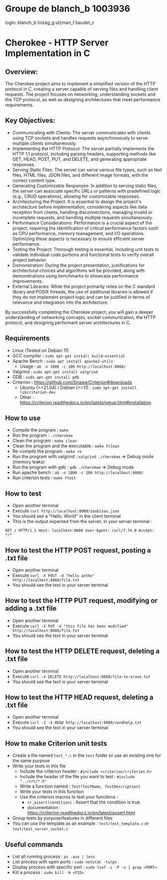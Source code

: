 # Groupe de blanch_b 1003936
login: blanch_b loizag_g utzman_f baudet_c

# Cherokee - HTTP Server Implementation in C

## Overview:
The Cherokee project aims to implement a simplified version of the HTTP protocol in C, creating a server capable of serving files and handling client requests. The project focuses on networking, understanding sockets and the TCP protocol, as well as designing architectures that meet performance requirements.

## Key Objectives:

- Communicating with Clients: The server communicates with clients using TCP sockets and handles requests asynchronously to serve multiple clients simultaneously.
- Implementing the HTTP Protocol: The server partially implements the HTTP 1.1 protocol, including parsing headers, supporting methods like GET, HEAD, POST, PUT, and DELETE, and generating appropriate responses.
- Serving Static Files: The server can serve various file types, such as text files, HTML files, JSON files, and different image formats, with the correct content type.
- Generating Customizable Responses: In addition to serving static files, the server can associate specific URLs or patterns with predefined logic (e.g., CRUD operations), allowing for customizable responses.
- Architecturing the Project: It is essential to design the project's architecture before implementation, considering aspects like data reception from clients, handling disconnections, managing invalid or incomplete requests, and handling multiple requests simultaneously.
- Performance Considerations: Performance is a crucial aspect of the project, requiring the identification of critical performance factors such as CPU performance, memory management, and I/O operations. Optimizing these aspects is necessary to ensure efficient server performance.
- Testing the Project: Thorough testing is essential, including unit tests to validate individual code portions and functional tests to verify overall project behavior.
- Demonstration: During the project presentation, justifications for architectural choices and algorithms will be provided, along with demonstrations using benchmarks to showcase performance improvements.
- External Libraries: While the project primarily relies on the C standard library and POSIX threads, the use of additional libraries is allowed if they do not implement project logic and can be justified in terms of relevance and integration into the architecture.

By successfully completing the Cherokee project, you will gain a deeper understanding of networking concepts, socket communication, the HTTP protocol, and designing performant server architectures in C.

## Requirements
- Linux (Tested on Debian 11)
- GCC compiler : `sudo apt-get install build-essential`
- Apache Bench : `sudo apt install apache2-utils`
    - Usage : `ab -n 1000 -c 100 http://localhost:8080/`
- Valgrind : `sudo apt-get install valgrind`
- GDB : `sudo apt-get install gdb`
- Criterion : https://github.com/Snaipe/Criterion#downloads 
    - Ubuntu (>=21.04) / Debian (>=11) : `sudo apt-get install libcriterion-dev`
    - Other : https://criterion.readthedocs.io/en/latest/setup.html#installation

## How to use
- Compile the program : `make`
- Run the program : `./cherokee`
- Clean the program : `make clean`
- Clean the program and the executable : `make fclean`
- Re-compile the program : `make re`
- Run the program with valgrind : `valgrind ./cherokee` => Debug mode (memory leaks)
- Run the program with gdb : `gdb ./cherokee` => Debug mode
- Run apache bench : `ab -n 1000 -c 100 http://localhost:8080/`
- Run criterion tests : `make ftest`

## How to test
- Open another terminal
- Execute `curl http://localhost:8080/zoubisou.json`
- You should see a "Hello, World" in the client terminal
- This is the output expected from the server, in your server terminal :

`GET / HTTP/1.1
Host: localhost:8080
User-Agent: curl/7.74.0
Accept: */*`

## How to test the HTTP POST request, posting a .txt file
- Open another terminal
- Execute `curl -X POST -d "hello antho" http://localhost:8080/file.txt`
- You should see the text in your server terminal

## How to test the HTTP PUT request, modifying or adding a .txt file
- Open another terminal
- Execute `curl -X PUT -d "this file has been modified" http://localhost:8080/file.txt`
- You should see the text in your server terminal

## How to test the HTTP DELETE request, deleting a .txt file
- Open another terminal
- Execute `curl -X DELETE http://localhost:8080/file-to-erase.txt`
- You should see the text in your server terminal

## How to test the HTTP HEAD request, deleting a .txt file
- Open another terminal
- Execute `curl -I -X HEAD http://localhost:8080/sendhelp.txt`
- You should see the text in your server terminal

## How to make Criterion unit tests
- Create a file named `test_*.c` in the `test` folder or use an existing one for the same purpose
- Write your tests in this file
    - Include the criterion header : `#include <criterion/criterion.h>`
    - Include the header of the file you want to test : `#include "../src/*.h"`
    - Write a function named : `Test(TestName, TestDescription)`
    - Write your tests in this function
    - Use the criterion macros to test your functions :
        - `cr_assert(condition)` : Assert that the condition is true
        - documentation : https://criterion.readthedocs.io/en/latest/assert.html
- Group tests by purpose/features in different files
- You can use the template as an example : `test/test_template.c` or `test/test_server_socket.c`

## Useful commands
- List all running process : `ps -aux | less`
- List process with open ports : `sudo netstat -tulpn`
- Display process with specific port : `sudo lsof -i -P -n | grep <PORT>`
- Kill a process : `sudo kill -9 <PID>`